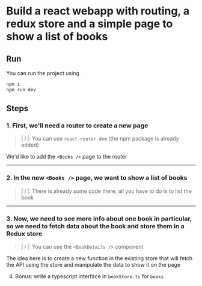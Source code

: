# Build a react webapp with routing, a redux store and a simple page to show a list of books

## Run

You can run the project using

```sh
npm i
npm run dev
```

## Steps

### 1. First, we'll need a router to create a new page
   
> | *i* |: You can use `react-router-dom` (the npm package is already added)  

We'd like to add the `<Books />` page to the router

---

### 2. In the new `<Books />` page, we want to show a list of books

> | *i* |: There is already some code there, all you have to do is to list the book

---

### 3. Now, we need to see more info about one book in particular, so we need to fetch data about the book and store them in a Redux store

> | *i* |: You can use the `<BookDetails />` component

The idea here is to create a new function in the existing store that will fetch the API using the store and manipulate the data to show it on the page

4. Bonus: write a typescript interface in `bookStore.ts` for `books`